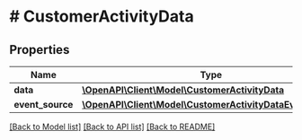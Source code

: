 # # CustomerActivityData

## Properties

Name | Type | Description | Notes
------------ | ------------- | ------------- | -------------
**data** | [**\OpenAPI\Client\Model\CustomerActivityData**](CustomerActivityData.md) |  | [optional]
**event_source** | [**\OpenAPI\Client\Model\CustomerActivityDataEventSource**](CustomerActivityDataEventSource.md) |  | [optional]

[[Back to Model list]](../../README.md#models) [[Back to API list]](../../README.md#endpoints) [[Back to README]](../../README.md)
